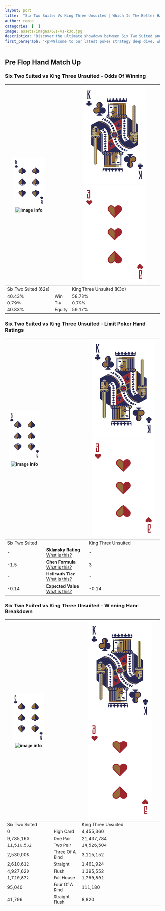 ```yaml
---
layout: post
title:  "Six Two Suited Vs King Three Unsuited | Which Is The Better Hand In Poker? A Complete Guide"
author: reece
categories: [  ]
image: assets/images/62s-vs-k3o.jpg
description: "Discover the ultimate showdown between Six Two Suited and King Three Unsuited in poker! Uncover the odds, strategies, and scenarios where one hand triumphs over the other. Get ready to up your poker game with this thrilling analysis."
first_paragraph: "<p>Welcome to our latest poker strategy deep dive, where we're pitting two distinct hands against each other in a high-stakes showdown: Six Two Suited vs King Three Unsuited.</p><p>In the dynamic world of poker, every decision counts, and knowing which hand holds the upper hand is key to your success at the table.</p><p>In this article, we'll dissect these two hands, explore the scenarios where one dominates the other, and equip you with the knowledge to make strategic choices that can tip the odds in your favor.</p><p>Get ready to unravel the intriguing dynamics of these poker hands and elevate your game to new heights.</p>"
---
```




[comment]: # (sp0)

## Pre Flop Hand Match Up

<div class="table hand-ratings" markdown="1"> 



### Six Two Suited vs King Three Unsuited - Odds Of Winning


    
| ![image info](assets/images/hand1/6.png) ![image info](assets/images/hand1/2s.png) |  | ![image info](assets/images/hand2/K.png) ![image info](assets/images/hand2/3o.png) |
| -------- | -------- | -------- |
| Six Two Suited (62s) |  | King Three Unsuited (K3o) |
| 40.43% | Win | 58.78% |
| 0.79% | Tie | 0.79% |
| 40.83% | Equity | 59.17% |




[comment]: # (sp1)



### Six Two Suited vs King Three Unsuited - Limit Poker Hand Ratings


    
| ![image info](assets/images/hand1/6.png) ![image info](assets/images/hand1/2s.png) |  | ![image info](assets/images/hand2/K.png) ![image info](assets/images/hand2/3o.png) |
| -------- | -------- | -------- |
| Six Two Suited |  | King Three Unsuited |
| - | **Sklansky Rating** [What is this?](/sklansky-rating-explained) | - |
| -1.5 | **Chen Formula** [What is this?](/chen-formula-explained) | 3 |
| - | **Hellmuth Tier** [What is this?](/Hellmuth-tier-explained) | - |
| -0.14 | **Expected Value** [What is this?](/expected-value-explained) | -0.14 |




[comment]: # (sp2)



### Six Two Suited vs King Three Unsuited - Winning Hand Breakdown


    
| ![image info](assets/images/hand1/6.png) ![image info](assets/images/hand1/2s.png) |  | ![image info](assets/images/hand2/K.png) ![image info](assets/images/hand2/3o.png) |
| -------- | -------- | -------- |
| Six Two Suited |  | King Three Unsuited |
| 0 | High Card | 4,455,360 |
| 9,785,160 | One Pair | 21,437,784 |
| 11,510,532 | Two Pair | 14,526,504 |
| 2,530,008 | Three Of A Kind | 3,115,152 |
| 2,610,612 | Straight | 1,461,924 |
| 4,927,620 | Flush | 1,395,552 |
| 1,729,872 | Full House | 1,799,892 |
| 95,040 | Four Of A Kind | 111,180 |
| 41,796 | Straight Flush | 8,820 |




[comment]: # (sp3)



</div>

[comment]: # (sp4)



[comment]: # (sp5)

